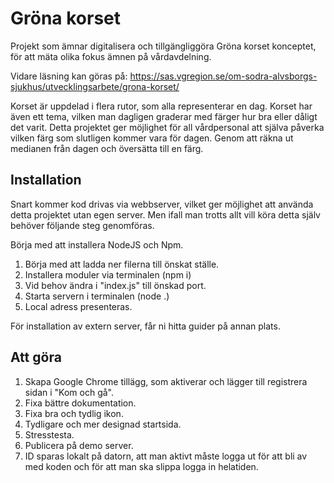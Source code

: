 # Gröna korset
Projekt som ämnar digitalisera och tillgängliggöra Gröna korset konceptet, för att mäta olika fokus ämnen på vårdavdelning.

Vidare läsning kan göras på: https://sas.vgregion.se/om-sodra-alvsborgs-sjukhus/utvecklingsarbete/grona-korset/

Korset är uppdelad i flera rutor, som alla representerar en dag. Korset har även ett tema, vilken man dagligen graderar med färger hur bra eller dåligt det varit. Detta projektet ger möjlighet för all vårdpersonal att själva påverka vilken färg som slutligen kommer vara för dagen. Genom att räkna ut medianen från dagen och översätta till en färg.

## Installation
Snart kommer kod drivas via webbserver, vilket ger möjlighet att använda detta projektet utan egen server. Men ifall man trotts allt vill köra detta själv behöver följande steg genomföras.

Börja med att installera NodeJS och Npm.

1. Börja med att ladda ner filerna till önskat ställe.
2. Installera moduler via terminalen (npm i)
3. Vid behov ändra i "index.js" till önskad port.
4. Starta servern i terminalen (node .)
5. Local adress presenteras.

För installation av extern server, får ni hitta guider på annan plats.

## Att göra
1. Skapa Google Chrome tillägg, som aktiverar och lägger till registrera sidan i "Kom och gå".
2. Fixa bättre dokumentation.
3. Fixa bra och tydlig ikon.
4. Tydligare och mer designad startsida.
5. Stresstesta.
6. Publicera på demo server.
7. ID sparas lokalt på datorn, att man aktivt måste logga ut för att bli av med koden och för att man ska slippa logga in helatiden.